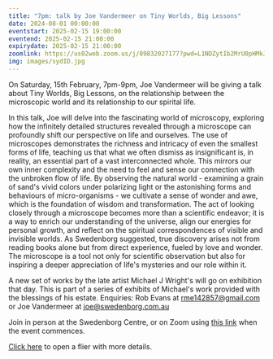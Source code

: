 ```yaml
---
title: "7pm: talk by Joe Vandermeer on Tiny Worlds, Big Lessons"
date: 2024-08-01 00:00:00
eventstart: 2025-02-15 19:00:00
eventend: 2025-02-15 21:00:00
expirydate: 2025-02-15 21:00:00
zoomlink: https://us02web.zoom.us/j/89832027177?pwd=L1NDZytIb2MrU0pHMkJ4SVJBdG5EQT09
img: images/sydID.jpg
---
```


On Saturday, 15th February, 7pm-9pm, Joe Vandermeer will be giving a talk about Tiny Worlds, Big Lessons, on the relationship between the microscopic world and its relationship to our spirital life.

In this talk, Joe will delve into the fascinating world of microscopy, exploring how the infinitely detailed structures revealed through a microscope can profoundly shift our perspective on life and ourselves. The use of microscopes demonstrates the richness and intricacy of even the smallest forms of life, teaching us that what we often dismiss as insignificant is, in reality, an essential part of a vast interconnected whole. This mirrors our own inner complexity and the need to feel and sense our connection with the unbroken flow of life. By observing the natural world - examining a grain of sand's vivid colors under polarizing light or the astonishing forms and behaviours of micro-organisms - we cultivate a sense of wonder and awe, which is the foundation of wisdom and transformation. The act of looking closely through a microscope becomes more than a scientific endeavor; it is a way to enrich our understanding of the universe, align our energies for personal growth, and reflect on the spiritual correspondences of visible and invisible worlds. As Swedenborg suggested, true discovery arises not from reading books alone but from direct experience, fueled by love and wonder. The microscope is a tool not only for scientific observation but also for inspiring a deeper appreciation of life's mysteries and our role within it.

A new set of works by the late artist Michael J Wright's will go on exhibition that day. This is part of a series of exhibits of Michael's work provided with the blessings of his estate. Enquiries: Rob Evans at [rme142857@gmail.com](mailto:rme142857@gmail.com) or Joe Vandermeer at [joe@swedenborg.com.au](mailto:joe@swedenborg.com.au)

Join in person at the Swedenborg Centre, or on Zoom using [this link](https://us02web.zoom.us/j/89832027177?pwd=L1NDZytIb2MrU0pHMkJ4SVJBdG5EQT09) when the event commences.

[Click here](https://static.swedenborg.com.au/pdf/fliers/syd20250215.pdf) to open a flier with more details.